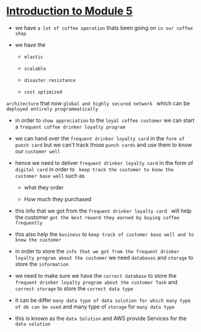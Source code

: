 # <ins> Introduction to Module 5 </ins> #

- we have `a lot of coffee operation` thats been going on `in our coffee shop`

- we have the 

    - `elastic`

    - `scalable`

    - `disaster resistance`

    - `cost optimized`

`architecture` that now `global and highly secured network ` which can be `deployed entirely programmatically `

- in order to `show appreciation` to the `loyal coffee customer` we can start a `frequent coffee drinker loyalty program`

- we can hand over the `frequent drinker loyalty card` in the `form of punch card` but we can't track those `punch cards` and use them to know our `customer well`

- hence we need to deliver `frequent drinker loyalty card` in the form of `digital card` in order to ` keep track the customer to know the customer base well` such as 

    - what they order 

    - How much they purchased 

- this info that we got from the `frequent drinker loyalty card ` will help the customer `get the best reward they earned by buying coffee frequently`

- this also help the `business` to `keep track of customer base well and to know the customer `

- in order to store the `info that we got from the frequent drinker loyalty program about the customer` we need `databases` and `storage` to store the `information`

- we need to make sure we have the `correct database` to store the `frequent drinker loyalty program about the customer Task` and `correct storage` to store the `correct data type`

- it can be differ `many data type of data solution for which many type of db can be used` and many type of `storage` for `many data type`

- this is known as the `data Solution` and AWS provide Services for the `data solution`





